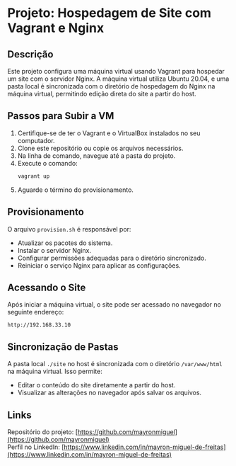 # Projeto: Hospedagem de Site com Vagrant e Nginx

## Descrição
Este projeto configura uma máquina virtual usando Vagrant para hospedar um site com o servidor Nginx. A máquina virtual utiliza Ubuntu 20.04, e uma pasta local é sincronizada com o diretório de hospedagem do Nginx na máquina virtual, permitindo edição direta do site a partir do host.

## Passos para Subir a VM
1. Certifique-se de ter o Vagrant e o VirtualBox instalados no seu computador.
2. Clone este repositório ou copie os arquivos necessários.
3. Na linha de comando, navegue até a pasta do projeto.
4. Execute o comando:
   ```bash
   vagrant up
   ```
5. Aguarde o término do provisionamento.

## Provisionamento
O arquivo `provision.sh` é responsável por:
- Atualizar os pacotes do sistema.
- Instalar o servidor Nginx.
- Configurar permissões adequadas para o diretório sincronizado.
- Reiniciar o serviço Nginx para aplicar as configurações.

## Acessando o Site
Após iniciar a máquina virtual, o site pode ser acessado no navegador no seguinte endereço:
```
http://192.168.33.10
```

## Sincronização de Pastas
A pasta local `./site` no host é sincronizada com o diretório `/var/www/html` na máquina virtual. Isso permite:
- Editar o conteúdo do site diretamente a partir do host.
- Visualizar as alterações no navegador após salvar os arquivos.

## Links
Repositório do projeto: [https://github.com/mayronmiguel](https://github.com/mayronmiguel)                          
Perfil no LinkedIn: [https://www.linkedin.com/in/mayron-miguel-de-freitas](https://www.linkedin.com/in/mayron-miguel-de-freitas)
